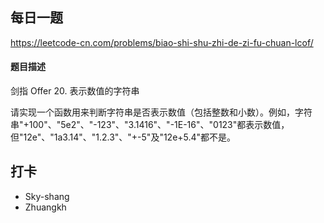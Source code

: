 ## 每日一题
https://leetcode-cn.com/problems/biao-shi-shu-zhi-de-zi-fu-chuan-lcof/

#### 题目描述
剑指 Offer 20. 表示数值的字符串

请实现一个函数用来判断字符串是否表示数值（包括整数和小数）。例如，字符串"+100"、"5e2"、"-123"、"3.1416"、"-1E-16"、"0123"都表示数值，但"12e"、"1a3.14"、"1.2.3"、"+-5"及"12e+5.4"都不是。

## 打卡
- Sky-shang
- Zhuangkh
